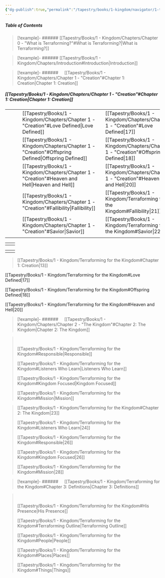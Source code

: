 ```yaml
---
{"dg-publish":true,"permalink":"/tapestry/books/1-kingdom/navigator/1-tester-toc/","tags":["book/terraforming/kingdom"],"dgHomeLink":true,"dgEnableSearch":true}
---
```



##### Table of Contents


>[!example]- ###### [[Tapestry/Books/1 - Kingdom/Chapters/Chapter 0 - "What is Terraforming?"#What is Terraforming?\|What is Terraforming?]]

>[!example]- ###### [[Tapestry/Books/1 - Kingdom/Chapters/Introduction#Introduction\|Introduction]]

>[!example]- ######     [[Tapestry/Books/1 - Kingdom/Chapters/Chapter 1 - "Creation"#Chapter 1: Creation\|Chapter 1: Creation]]
>

##### [[Tapestry/Books/1 - Kingdom/Chapters/Chapter 1 - "Creation"#Chapter 1: Creation\|Chapter 1: Creation]]

|     |     |     |                                                                 |     |                                                  |     |     |     |
| --- | --- | --- | --------------------------------------------------------------- | --- | ------------------------------------------------ | --- | --- | --- |
|     |     |     | [[Tapestry/Books/1 - Kingdom/Chapters/Chapter 1 - "Creation"#Love Defined\|Love Defined]]           |     | [[Tapestry/Books/1 - Kingdom/Chapters/Chapter 1 - "Creation"#Love Defined\|17]]      |     |     |     |
|     |     |     | [[Tapestry/Books/1 - Kingdom/Chapters/Chapter 1 - "Creation"#Offspring Defined\|Offspring Defined]] |     | [[Tapestry/Books/1 - Kingdom/Chapters/Chapter 1 - "Creation"#Offspring Defined\|18]] |     |     |     |
|     |     |     | [[Tapestry/Books/1 - Kingdom/Chapters/Chapter 1 - "Creation"#Heaven and Hell\|Heaven and Hell]]     |     | [[Tapestry/Books/1 - Kingdom/Chapters/Chapter 1 - "Creation"#Heaven and Hell\|20]]   |     |     |     |
|     |     |     | [[Tapestry/Books/1 - Kingdom/Chapters/Chapter 1 - "Creation"#Fallibility\|Fallibility]]             |     | [[Tapestry/Books/1 - Kingdom/Terraforming for the Kingdom#Fallibility\|21]] |     |     |     |
|     |     |     | [[Tapestry/Books/1 - Kingdom/Chapters/Chapter 1 - "Creation"#Savior\|Savior]]                       |     | [[Tapestry/Books/1 - Kingdom/Terraforming for the Kingdom#Savior\|22]]      |     |     |     |
|     |     |     |                                                                 |     |                                                  |     |     |     |




|     |     |
| --- | --- |
|     |     |

|     |     |
| --- | --- |
|     |     |


>
>
>
>
>
>
>
>[[Tapestry/Books/1 - Kingdom/Terraforming for the Kingdom#Chapter 1: Creation\|13]]

[[Tapestry/Books/1 - Kingdom/Terraforming for the Kingdom#Love Defined\|17]]
>
[[Tapestry/Books/1 - Kingdom/Terraforming for the Kingdom#Offspring Defined\|18]]
>
[[Tapestry/Books/1 - Kingdom/Terraforming for the Kingdom#Heaven and Hell\|20]]
>
>



>[!example]- ######     [[Tapestry/Books/1 - Kingdom/Chapters/Chapter 2 - "The Kingdom"#Chapter 2: The Kingdom\|Chapter 2: The Kingdom]]
>

> &nbsp;
>
>[[Tapestry/Books/1 - Kingdom/Terraforming for the Kingdom#Responsible\|Responsible]]
>
>[[Tapestry/Books/1 - Kingdom/Terraforming for the Kingdom#Listeners Who Learn\|Listeners Who Learn]]
>
>[[Tapestry/Books/1 - Kingdom/Terraforming for the Kingdom#Kingdom Focused\|Kingdom Focused]]
>
>[[Tapestry/Books/1 - Kingdom/Terraforming for the Kingdom#Mission\|Mission]]
>
>

>
>[[Tapestry/Books/1 - Kingdom/Terraforming for the Kingdom#Chapter 2: The Kingdom\|23]]
>
>[[Tapestry/Books/1 - Kingdom/Terraforming for the Kingdom#Listeners Who Learn\|24]]
>
>[[Tapestry/Books/1 - Kingdom/Terraforming for the Kingdom#Responsible\|26]]
>
>[[Tapestry/Books/1 - Kingdom/Terraforming for the Kingdom#Kingdom Focused\|26]]
>
>[[Tapestry/Books/1 - Kingdom/Terraforming for the Kingdom#Mission\|28]]


>[!example]- ######     [[Tapestry/Books/1 - Kingdom/Terraforming for the Kingdom#Chapter 3: Definitions\|Chapter 3: Definitions]]
>

> &nbsp;
>
>[[Tapestry/Books/1 - Kingdom/Terraforming for the Kingdom#His Presence\|His Presence]]
>
>[[Tapestry/Books/1 - Kingdom/Terraforming for the Kingdom#Terraforming Outline\|Terraforming Outline]]
>
>[[Tapestry/Books/1 - Kingdom/Terraforming for the Kingdom#People\|People]]
>
>[[Tapestry/Books/1 - Kingdom/Terraforming for the Kingdom#Places\|Places]]
>
>[[Tapestry/Books/1 - Kingdom/Terraforming for the Kingdom#Things\|Things]]
>